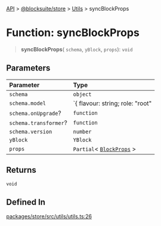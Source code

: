 [API](../../../../../index.md) > [@blocksuite/store](../../../index.md) > [Utils](../index.md) > syncBlockProps

# Function: syncBlockProps

> **syncBlockProps**(
  `schema`,
  `yBlock`,
  `props`): `void`

## Parameters

| Parameter | Type |
| :------ | :------ |
| `schema` | `object` |
| `schema.model` | `{ flavour: string; role: "root" | "hub" | "content"; parent?: string[] | undefined; children?: string[] | undefined; props?: ((args_0: InternalPrimitives, ...args_1: unknown[]) => Record<...>) | undefined; toModel?: ((...args: unknown[]) => BaseBlockModel<...>) | undefined; }` |
| `schema.onUpgrade`? | `function` |
| `schema.transformer`? | `function` |
| `schema.version` | `number` |
| `yBlock` | `YBlock` |
| `props` | `Partial`\< [`BlockProps`](../../../type-aliases/type-alias.BlockProps.md) \> |

## Returns

`void`

## Defined In

[packages/store/src/utils/utils.ts:26](https://github.com/Saul-Mirone/blocksuite/blob/f2324b82e/packages/store/src/utils/utils.ts#L26)
